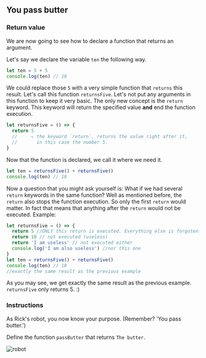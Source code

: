 ## You pass butter

### Return value

We are now going to see how to declare a function that returns an argument.

Let's say we declare the variable `ten` the following way.

```js
let ten = 5 + 5
console.log(ten) // 10
```

We could replace those `5` with a very simple function that `returns` this
result. Let's call this function `returnsFive`. Let's not put any arguments in
this function to keep it very basic. The only new concept is the `return`
keyword. This keyword will return the specified value **and** end the function
execution.

```js
let returnsFive = () => {
  return 5
  //     ↖ the keyword `return`, returns the value right after it,
  //       in this case the number 5.
}
```

Now that the function is declared, we call it where we need it.

```js
let ten = returnsFive() + returnsFive()
console.log(ten) // 10
```

Now a question that you might ask yourself is: What if we had several `return`
keywords in the same function? Well as mentioned before, the `return` also stops
the function execution. So only the first `return` would matter. In fact that
means that anything after the `return` would not be executed. Example:

```js
let returnsFive = () => {
  return 5 //ONLY this return is executed. Everything else is forgoten.
  return 10 // not executed (useless)
  return 'I am useless' // not executed either
  console.log('I am also useless') //nor this one
}
let ten = returnsFive() + returnsFive()
console.log(ten) // 10
//exactly the same result as the previous example
```

As you may see, we get exactly the same result as the previous example.
`returnsFive` only returns 5. :)

### Instructions

As Rick's robot, you now know your purpose. (Remember? 'You pass butter.')

Define the function `passButter` that returns `The butter`.

![robot](https://media.discordapp.net/attachments/489466992286498816/828181031991377930/butter-disapointed.png?width=717&height=241)
